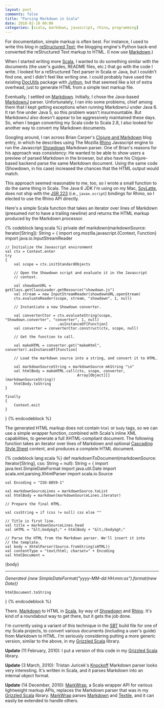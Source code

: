 ```yaml
---
layout: post
comments: false
title: "Parsing Markdown in Scala"
date: 2010-02-10 00:00
categories: [scala, markdown, javascript, rhino, programming]
---
```


For documentation, simple markup is often best. For instance, I used to
write this blog in [reStructured Text][]; the blogging engine's Python
back-end converted the reStructured Text markup to HTML. (I now use
[Markdown][].)

When I started writing more [Scala][], I wanted to do something similar
with the documents (the user's guides, README files, etc.) that go with the
code I write. I looked for a reStructured Text parser in Scala or Java, but
I couldn't find one, and I didn't feel like writing one. I could probably
have used the existing [DocUtils][] package with [Jython][], but that
seemed like a lot of extra overhead, just to generate HTML from a simple
text markup file.

Eventually, I settled on [Markdown][]. Initially, I chose the Java-based
[MarkdownJ][] parser. Unfortunately, I ran into some problems, chief among
them that I kept getting exceptions when running MarkdownJ under Java 6. It
ran fine under Java 5, so this problem wasn't insurmountable. But MarkdownJ
also doesn't appear to be aggressively maintained these days. So, when I
began converting my Scala code to Scala 2.8, I also looked for another way
to convert my Markdown documents.

Googling around, I ran across Brian Carper's [Clojure and Markdown][] blog
entry, in which he describes using The Mozilla [Rhino][] Javascript engine
to run the Javascript [Showdown][] Markdown parser. One of Brian's reasons
for his approach was consistency: He wanted to be able to show users a
preview of parsed Markdown in the browser, but also have his Clojure-based
backend parse the same Markdown document. Using the same code (Showdown, in
his case) increased the chances that the HTML output would match.

This approach seemed reasonable to me, too, so I wrote a small function to
do the same thing in Scala. The Java 6 JDK I'm using on my Mac,
[SoyLatte][], does not ship with the [JSR 223][] (i.e., `javax.script`)
bindings for Rhino, so I elected to use the Rhino API directly.

Here's a simple Scala function that takes an iterator over lines of
Markdown (presumed *not* to have a trailing newline) and returns the HTML
markup produced by the Markdown processor.

{% codeblock lang:scala %}
private def markdown(markdownSource: Iterator[String]): String =
{
    import org.mozilla.javascript.{Context, Function}
    import java.io.InputStreamReader

    // Initialize the Javascript environment
    val ctx = Context.enter
    try
    {
        val scope = ctx.initStandardObjects

        // Open the Showdown script and evaluate it in the Javascript
        // context.

        val showdownURL = getClass.getClassLoader.getResource("showdown.js")
        val stream = new InputStreamReader(showdownURL.openStream)
        ctx.evaluateReader(scope, stream, "showdown", 1, null)

        // Instantiate a new Showdown converter.

        val converterCtor = ctx.evaluateString(scope, "Showdown.converter", "converter", 1, null)
                            .asInstanceOf[Function]
        val converter = converterCtor.construct(ctx, scope, null)

        // Get the function to call.

        val makeHTML = converter.get("makeHtml", converter).asInstanceOf[Function]

        // Load the markdown source into a string, and convert it to HTML.

        val markdownSourceString = markdownSource mkString "\n"
        val htmlBody = makeHTML.call(ctx, scope, converter,
                                     Array[Object][](markdownSourceString))
        htmlBody.toString
    }

    finally
    {
        Context.exit
    }
}
{% endcodeblock %}

The generated HTML markup does not contain `html` or `body` tags, so we can
use a simple wrapper function, combined with Scala's inline XML
capabilities, to generate a full XHTML-compliant document. The following
function takes an iterator over lines of Markdown and optional
[Cascading Style Sheet][] content, and produces a complete HTML document.

{% codeblock lang:scala %}
def markdownToDocument(markdownSource: Iterator[String], css: String = null): String =
{
    import java.text.SimpleDateFormat
    import java.util.Date
    import scala.xml.parsing.XhtmlParser
    import scala.io.Source

    val Encoding = "ISO-8859-1"

    val markdownSourceLines = markdownSource.toList
    val htmlBody = markdown(markdownSourceLines.iterator)

    // Prepare the final HTML.

    val cssString = if (css != null) css else ""

    // Title is first line.
    val title = markdownSourceLines.head
    val sHTML = "&lt;body&gt;" + htmlBody + "&lt;/body&gt;"

    // Parse the HTML from the Markdown parser. We'll insert it into
    // the template.
    val body = XhtmlParser(Source.fromString(sHTML))
    val contentType = "text/html; charset=" + Encoding
    val htmlDocument = 
<html>
<head>
<title>{title}</title>
<style type="text/css">
{cssString}
</style>
<meta http-equiv="content-type" content={contentType}/>
</head>
<div id="body">
{body}
<hr/>
<i>Generated {new SimpleDateFormat("yyyy-MM-dd HH:mm:ss").format(new Date)}</i>
</div>
</html>

    htmlDocument.toString
}
{% endcodeblock %}

There. [Markdown][] to HTML in [Scala][], by way of [Showdown][] and
[Rhino][]. It's kind of a roundabout way to get there, but it gets the job
done.

I'm currently using a variant of this technique in the [SBT][] build file
for one of my Scala projects, to convert various documents (including a
user's guide) from Markdown to HTML. I'm seriously considering putting a
more generic version, similar to the above, in my [Grizzled Scala][]
library.

**Update** (11 February, 2010): I put a version of this code in my
[Grizzled Scala][] library.

**Update** (3 March, 2010): Tristan Juricek's [Knockoff][] Markdown parser
looks very interesting. It's written in Scala, and it parses Markdown into
an internal object format.

**Update** (14 December, 2010): [MarkWrap][], a Scala wrapper API for
various lightweight markup APIs, replaces the Markdown parser that was in
my [Grizzled Scala][] library. [MarkWrap][] parses [Markdown][] and
[Textile][], and it can easily be extended to handle others.

[Textile]: http://textile.thresholdstate.com/
[MarkWrap]: http://software.clapper.org/markwrap/
[reStructured Text]: http://docutils.sourceforge.net/rst.html
[Scala]: http://www.scala-lang.org/
[DocUtils]: http://docutils.sourceforge.net/
[Jython]: http://www.jython.org/
[Markdown]: http://daringfireball.net/projects/markdown/
[MarkdownJ]: http://markdownj.sourceforge.net/
[Clojure and Markdown]: http://briancarper.net/blog/clojure-and-markdown-and-javascript-and-java-and
[Rhino]: http://www.mozilla.org/rhino/
[Showdown]: http://attacklab.net/showdown/
[SoyLatte]: http://landonf.bikemonkey.org/static/soylatte/
[JSR 223]: http://jcp.org/en/jsr/detail?id=223
[Object]: markdownSourceString
[Cascading Style Sheet]: http://en.wikipedia.org/wiki/Cascading_Style_Sheets
[Markdown]: http://daringfireball.net/projects/markdown/
[Scala]: http://www.scala-lang.org/
[Showdown]: http://attacklab.net/showdown/
[Rhino]: http://www.mozilla.org/rhino/
[SBT]: http://code.google.com/p/simple-build-tool/
[Grizzled Scala]: http://software.clapper.org/scala/grizzled-scala/
[Markdown parser]: http://github.com/bmc/grizzled-scala/raw/master/src/main/scala/grizzled/parsing/markdown.scala
[Grizzled Scala]: http://software.clapper.org/scala/grizzled-scala/
[Knockoff]: http://tristanhunt.com/projects/knockoff/
